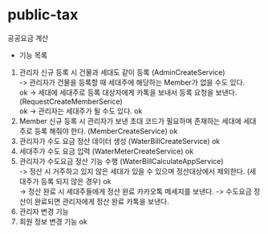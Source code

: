 # public-tax
공공요금 계산

* 기능 목록
1. 관리자 신규 등록 시 건물과 세대도 같이 등록 (AdminCreateService) <br>
   -> 관리자가 건물을 등록할 때 세대주에 해당하는 Member가 없을 수도 있다. <br> ok
   -> 세대에 세대주로 등록 대상자에게 카톡을 보내서 등록 요청을 보낸다. (RequestCreateMemberSerice) <br> ok
   -> 관리자는 세대주가 될 수도 있다. ok
2. Member 신규 등록 시 관리자가 보낸 초대 코드가 필요하며 존재하는 세대에 세대주로 등록 해줘야 한다. (MemberCreateService) ok
3. 관리자가 수도 요금 정산 데이터 생성 (WaterBillCreateService) ok
4. 세대주가 수도 요금 입력 (WaterMeterCreateService) ok
5. 관리자가 수도요금 정산 기능 수행 (WaterBillCalculateAppService) <br> 
   -> 정산 시 거주하고 있지 않은 세대가 있을 수 있으며 정산대상에서 제외한다. (세대주가 등록 되지 않은 경우) ok <br>
   -> 정산 완료 시 세대주들에게 정산 완료 카카오톡 메세지를 보낸다.
   -> 수도요금 정산이 완료되면 관리자에게 정산 완료 카톡을 보낸다.
6. 관리자 변경 기능
7. 회원 정보 변경 기능 ok